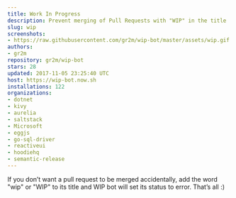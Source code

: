 ```yaml
---
title: Work In Progress
description: Prevent merging of Pull Requests with "WIP" in the title
slug: wip
screenshots:
- https://raw.githubusercontent.com/gr2m/wip-bot/master/assets/wip.gif
authors:
- gr2m
repository: gr2m/wip-bot
stars: 28
updated: 2017-11-05 23:25:40 UTC
host: https://wip-bot.now.sh
installations: 122
organizations:
- dotnet
- kivy
- aurelia
- saltstack
- Microsoft
- eggjs
- go-sql-driver
- reactiveui
- hoodiehq
- semantic-release
---
```


If you don’t want a pull request to be merged accidentally, add the word "wip" or "WIP" to its title and WIP bot will set its status to error. That’s all :)
